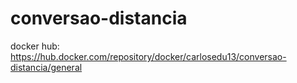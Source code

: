 # conversao-distancia

docker hub: https://hub.docker.com/repository/docker/carlosedu13/conversao-distancia/general
